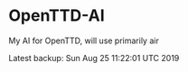 # OpenTTD-AI
My AI for OpenTTD, will use primarily air

Latest backup: Sun Aug 25 11:22:01 UTC 2019
